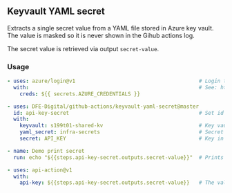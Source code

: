## Keyvault YAML secret
Extracts a single secret value from a YAML file stored in Azure key vault. The value is masked so it is never shown in the Gihub actions log.

The secret value is retrieved via output `secret-value`.

### Usage

```yml
- uses: azure/login@v1                                        # Login to Azure
  with:                                                       # See: https://github.com/marketplace/actions/azure-login
    creds: ${{ secrets.AZURE_CREDENTIALS }}

- uses: DFE-Digital/github-actions/keyvault-yaml-secret@master
  id: api-key-secret                                          # Set id to retrieve secret value
  with:
    keyvault: s199t01-shared-kv                               # Key vault name
    yaml_secret: infra-secrets                                # Secret in the key vault. It must contain a YAML file with the secrets
    secret: API_KEY                                           # Key in the YAML file containing the desired secret value

- name: Demo print secret
  run: echo "${{steps.api-key-secret.outputs.secret-value}}"  # Prints *** in the log as the value is masked

- uses: api-action@v1
  with:
    api-key: ${{steps.api-key-secret.outputs.secret-value}}   # The value can be used securely as input to other actions
```
